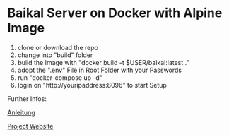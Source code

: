 # Baikal Server on Docker with Alpine Image

1. clone or download the repo
2. change into "build" folder
3. build the Image with "docker build -t $USER/baikal:latest ."
4. adopt the ".env" File in Root Folder with your Passwords
5. run "docker-compose up -d"
6. login on "http://youripaddress:8096" to start Setup

Further Infos:

[Anleitung](https://github.com/JsBergbau/BaikalAnleitung)

[Project Website](https://github.com/sabre-io/Baikal)
